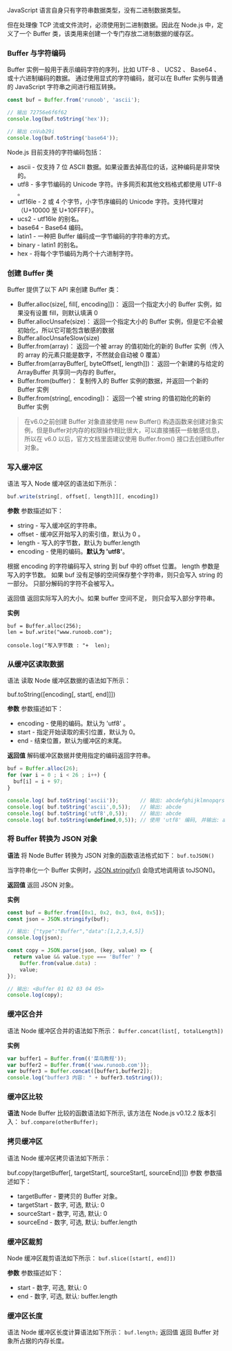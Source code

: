 JavaScript 语言自身只有字符串数据类型，没有二进制数据类型。

但在处理像 TCP 流或文件流时，必须使用到二进制数据。因此在 Node.js 中，定义了一个 Buffer 类，该类用来创建一个专门存放二进制数据的缓存区。

### Buffer 与字符编码

Buffer 实例一般用于表示编码字符的序列，比如 UTF-8 、 UCS2 、 Base64 、或十六进制编码的数据。 通过使用显式的字符编码，就可以在 Buffer 实例与普通的 JavaScript 字符串之间进行相互转换。
```js
const buf = Buffer.from('runoob', 'ascii');

// 输出 72756e6f6f62
console.log(buf.toString('hex'));

// 输出 cnVub29i
console.log(buf.toString('base64'));
```

Node.js 目前支持的字符编码包括：
* ascii - 仅支持 7 位 ASCII 数据。如果设置去掉高位的话，这种编码是非常快的。
* utf8 - 多字节编码的 Unicode 字符。许多网页和其他文档格式都使用 UTF-8 。
* utf16le - 2 或 4 个字节，小字节序编码的 Unicode 字符。支持代理对（U+10000 至 U+10FFFF）。
* ucs2 - utf16le 的别名。
* base64 - Base64 编码。
* latin1 - 一种把 Buffer 编码成一字节编码的字符串的方式。
* binary - latin1 的别名。
* hex - 将每个字节编码为两个十六进制字符。

### 创建 Buffer 类

Buffer 提供了以下 API 来创建 Buffer 类：
* Buffer.alloc(size[, fill[, encoding]])： 返回一个指定大小的 Buffer 实例，如果没有设置 fill，则默认填满 0
* Buffer.allocUnsafe(size)： 返回一个指定大小的 Buffer 实例，但是它不会被初始化，所以它可能包含敏感的数据
* Buffer.allocUnsafeSlow(size)
* Buffer.from(array)： 返回一个被 array 的值初始化的新的 Buffer 实例（传入的 array 的元素只能是数字，不然就会自动被 0 覆盖）
* Buffer.from(arrayBuffer[, byteOffset[, length]])： 返回一个新建的与给定的 ArrayBuffer 共享同一内存的 Buffer。
* Buffer.from(buffer)： 复制传入的 Buffer 实例的数据，并返回一个新的 Buffer 实例
* Buffer.from(string[, encoding])： 返回一个被 string 的值初始化的新的 Buffer 实例

> 在v6.0之前创建 Buffer 对象直接使用 new Buffer() 构造函数来创建对象实例，但是Buffer对内存的权限操作相比很大，可以直接捕获一些敏感信息，所以在 v6.0 以后，官方文档里面建议使用 Buffer.from() 接口去创建Buffer对象。

### 写入缓冲区
语法
写入 Node 缓冲区的语法如下所示：
```js
buf.write(string[, offset[, length]][, encoding])
```

**参数**
参数描述如下：
* string - 写入缓冲区的字符串。
* offset - 缓冲区开始写入的索引值，默认为 0 。
* length - 写入的字节数，默认为 buffer.length
* encoding - 使用的编码。**默认为 'utf8'**。

根据 encoding 的字符编码写入 string 到 buf 中的 offset 位置。 length 参数是写入的字节数。 如果 buf 没有足够的空间保存整个字符串，则只会写入 string 的一部分。 只部分解码的字符不会被写入。

返回值
返回实际写入的大小。如果 buffer 空间不足， 则只会写入部分字符串。

**实例**
```
buf = Buffer.alloc(256);
len = buf.write("www.runoob.com");

console.log("写入字节数 : "+  len);
```

### 从缓冲区读取数据

语法
读取 Node 缓冲区数据的语法如下所示：

buf.toString([encoding[, start[, end]]])

**参数**
参数描述如下：
* encoding - 使用的编码。默认为 'utf8' 。
* start - 指定开始读取的索引位置，默认为 0。
* end - 结束位置，默认为缓冲区的末尾。

**返回值**
解码缓冲区数据并使用指定的编码返回字符串。

```js
buf = Buffer.alloc(26);
for (var i = 0 ; i < 26 ; i++) {
  buf[i] = i + 97;
}

console.log( buf.toString('ascii'));       // 输出: abcdefghijklmnopqrstuvwxyz
console.log( buf.toString('ascii',0,5));   // 输出: abcde
console.log( buf.toString('utf8',0,5));    // 输出: abcde
console.log( buf.toString(undefined,0,5)); // 使用 'utf8' 编码, 并输出: abcde
```

### 将 Buffer 转换为 JSON 对象
**语法**
将 Node Buffer 转换为 JSON 对象的函数语法格式如下：
`buf.toJSON()`

当字符串化一个 Buffer 实例时，[JSON.stringify()](https://www.runoob.com/js/javascript-json-stringify.html) 会隐式地调用该 toJSON()。

**返回值**
返回 JSON 对象。

**实例**
```js
const buf = Buffer.from([0x1, 0x2, 0x3, 0x4, 0x5]);
const json = JSON.stringify(buf);

// 输出: {"type":"Buffer","data":[1,2,3,4,5]}
console.log(json);

const copy = JSON.parse(json, (key, value) => {
  return value && value.type === 'Buffer' ?
    Buffer.from(value.data) :
    value;
});

// 输出: <Buffer 01 02 03 04 05>
console.log(copy);
```

### 缓冲区合并

语法
Node 缓冲区合并的语法如下所示：
`Buffer.concat(list[, totalLength])`

**实例**
```js
var buffer1 = Buffer.from(('菜鸟教程'));
var buffer2 = Buffer.from(('www.runoob.com'));
var buffer3 = Buffer.concat([buffer1,buffer2]);
console.log("buffer3 内容: " + buffer3.toString());
```

### 缓冲区比较

**语法**
Node Buffer 比较的函数语法如下所示, 该方法在 Node.js v0.12.2 版本引入：
`buf.compare(otherBuffer);`

### 拷贝缓冲区

语法
Node 缓冲区拷贝语法如下所示：

buf.copy(targetBuffer[, targetStart[, sourceStart[, sourceEnd]]])
参数
参数描述如下：
* targetBuffer - 要拷贝的 Buffer 对象。
* targetStart - 数字, 可选, 默认: 0
* sourceStart - 数字, 可选, 默认: 0
* sourceEnd - 数字, 可选, 默认: buffer.length

### 缓冲区裁剪

Node 缓冲区裁剪语法如下所示：
`buf.slice([start[, end]])`

**参数**
参数描述如下：
* start - 数字, 可选, 默认: 0
* end - 数字, 可选, 默认: buffer.length

### 缓冲区长度

语法
Node 缓冲区长度计算语法如下所示：
`buf.length;`
返回值
返回 Buffer 对象所占据的内存长度。
